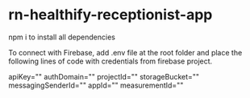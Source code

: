 # rn-healthify-receptionist-app

npm i to install all dependencies

To connect with Firebase, add .env file at the root folder and place the 
following lines of code with credentials from firebase project.

apiKey="<Your apiKey>"
authDomain="<Your authDomain>"
projectId="<Your projectId>"
storageBucket="<Your storageBucket>"
messagingSenderId="<Your messagingSenderId>"
appId="<Your appId>"
measurementId="<Your measurementId>"
